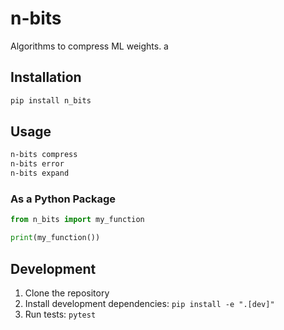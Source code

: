 # n-bits

Algorithms to compress ML weights.
a

## Installation

```bash
pip install n_bits
```

## Usage

```bash
n-bits compress
n-bits error
n-bits expand
```

### As a Python Package

```python
from n_bits import my_function

print(my_function())
```

## Development

1. Clone the repository
2. Install development dependencies: `pip install -e ".[dev]"`
3. Run tests: `pytest`
